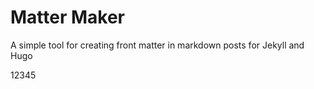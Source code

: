# Matter Maker
A simple tool for creating front matter in markdown posts for Jekyll and Hugo

12345
